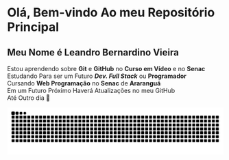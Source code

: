 # Olá, Bem-vindo Ao meu Repositório Principal
## Meu Nome é __Leandro Bernardino Vieira__  
Estou aprendendo sobre **Git** e **GitHub** no **Curso em Vídeo** e no **Senac**  
Estudando Para ser um Futuro __*Dev. Full Stack*__ ou **Programador**  
Cursando **Web Programação** no **Senac** de **Araranguá**  
Em um Futuro Próximo Haverá Atualizações no meu GitHub  
Até Outro dia 🤙

<picture>
  <source media="(prefers-color-scheme: dark)" srcset="https://raw.githubusercontent.com/LeandroBVieira/LeandroBVieira/output/github-contribution-grid-snake-dark.svg">
  <source media="(prefers-color-scheme: light)" srcset="https://raw.githubusercontent.com/LeandroBVieira/LeandroBVieira/output/github-contribution-grid-snake.svg">
  <img alt="Cobrinha" src="https://raw.githubusercontent.com/LeandroBVieira/LeandroBVieira/output/github-contribution-grid-snake.svg">
</picture>
